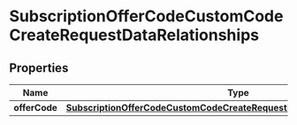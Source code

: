 

# SubscriptionOfferCodeCustomCodeCreateRequestDataRelationships


## Properties

| Name | Type | Description | Notes |
|------------ | ------------- | ------------- | -------------|
|**offerCode** | [**SubscriptionOfferCodeCustomCodeCreateRequestDataRelationshipsOfferCode**](SubscriptionOfferCodeCustomCodeCreateRequestDataRelationshipsOfferCode.md) |  |  |



